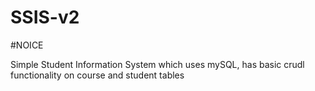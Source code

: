 # SSIS-v2
#NOICE

Simple Student Information System which uses mySQL, has basic crudl functionality on course and student tables
